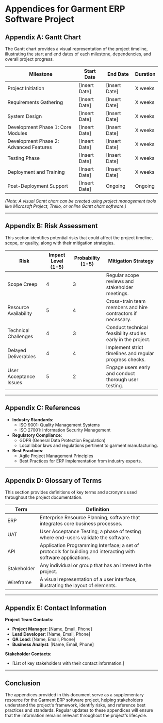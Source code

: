 # Appendices for Garment ERP Software Project

## Appendix A: Gantt Chart
The Gantt chart provides a visual representation of the project timeline, illustrating the start and end dates of each milestone, dependencies, and overall project progress.

| Milestone                       | Start Date   | End Date     | Duration     |
|---------------------------------|--------------|--------------|--------------|
| Project Initiation              | [Insert Date] | [Insert Date] | X weeks      |
| Requirements Gathering           | [Insert Date] | [Insert Date] | X weeks      |
| System Design                   | [Insert Date] | [Insert Date] | X weeks      |
| Development Phase 1: Core Modules | [Insert Date] | [Insert Date] | X weeks      |
| Development Phase 2: Advanced Features | [Insert Date] | [Insert Date] | X weeks      |
| Testing Phase                   | [Insert Date] | [Insert Date] | X weeks      |
| Deployment and Training         | [Insert Date] | [Insert Date] | X weeks      |
| Post-Deployment Support         | [Insert Date] | Ongoing      | Ongoing      |

*(Note: A visual Gantt chart can be created using project management tools like Microsoft Project, Trello, or online Gantt chart software.)*

---

## Appendix B: Risk Assessment
This section identifies potential risks that could affect the project timeline, scope, or quality, along with their mitigation strategies.

| Risk                             | Impact Level (1-5) | Probability (1-5) | Mitigation Strategy                         |
|----------------------------------|---------------------|-------------------|---------------------------------------------|
| Scope Creep                      | 4                   | 3                 | Regular scope reviews and stakeholder meetings. |
| Resource Availability            | 5                   | 4                 | Cross-train team members and hire contractors if necessary. |
| Technical Challenges             | 4                   | 3                 | Conduct technical feasibility studies early in the project. |
| Delayed Deliverables             | 4                   | 4                 | Implement strict timelines and regular progress checks. |
| User Acceptance Issues           | 5                   | 2                 | Engage users early and conduct thorough user testing. |

---

## Appendix C: References
- **Industry Standards**:
  - ISO 9001: Quality Management Systems
  - ISO 27001: Information Security Management
- **Regulatory Compliance**:
  - GDPR (General Data Protection Regulation)
  - Local labor laws and regulations pertinent to garment manufacturing.
- **Best Practices**:
  - Agile Project Management Principles
  - Best Practices for ERP Implementation from industry experts.

---

## Appendix D: Glossary of Terms
This section provides definitions of key terms and acronyms used throughout the project documentation.

| Term                              | Definition                                               |
|-----------------------------------|----------------------------------------------------------|
| ERP                               | Enterprise Resource Planning; software that integrates core business processes. |
| UAT                               | User Acceptance Testing; a phase of testing where end-users validate the software. |
| API                               | Application Programming Interface; a set of protocols for building and interacting with software applications. |
| Stakeholder                       | Any individual or group that has an interest in the project. |
| Wireframe                         | A visual representation of a user interface, illustrating the layout of elements. |

---

## Appendix E: Contact Information
**Project Team Contacts**:
- **Project Manager**: [Name, Email, Phone]
- **Lead Developer**: [Name, Email, Phone]
- **QA Lead**: [Name, Email, Phone]
- **Business Analyst**: [Name, Email, Phone]

**Stakeholder Contacts**:
- [List of key stakeholders with their contact information.]

---

## Conclusion
The appendices provided in this document serve as a supplementary resource for the Garment ERP software project, helping stakeholders understand the project's framework, identify risks, and reference best practices and standards. Regular updates to these appendices will ensure that the information remains relevant throughout the project's lifecycle.
